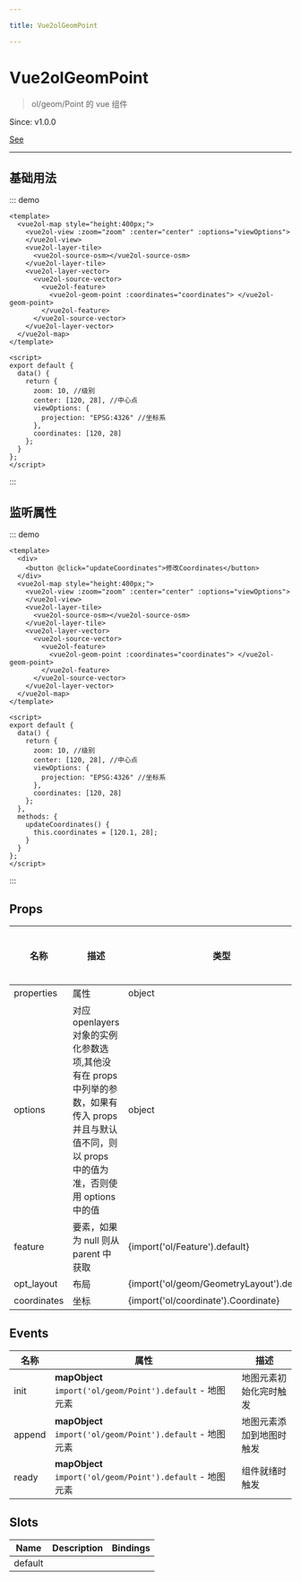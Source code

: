 ```yaml
---

title: Vue2olGeomPoint

---
```


# Vue2olGeomPoint

> ol/geom/Point 的 vue 组件

Since: v1.0.0

[See](https://openlayers.org/en/latest/apidoc/module-ol_geom_Point-Point.html)

---

## 基础用法

::: demo

```vue
<template>
  <vue2ol-map style="height:400px;">
    <vue2ol-view :zoom="zoom" :center="center" :options="viewOptions">
    </vue2ol-view>
    <vue2ol-layer-tile>
      <vue2ol-source-osm></vue2ol-source-osm>
    </vue2ol-layer-tile>
    <vue2ol-layer-vector>
      <vue2ol-source-vector>
        <vue2ol-feature>
          <vue2ol-geom-point :coordinates="coordinates"> </vue2ol-geom-point>
        </vue2ol-feature>
      </vue2ol-source-vector>
    </vue2ol-layer-vector>
  </vue2ol-map>
</template>

<script>
export default {
  data() {
    return {
      zoom: 10, //级别
      center: [120, 28], //中心点
      viewOptions: {
        projection: "EPSG:4326" //坐标系
      },
      coordinates: [120, 28]
    };
  }
};
</script>
```

:::

## 监听属性

::: demo

```vue
<template>
  <div>
    <button @click="updateCoordinates">修改Coordinates</button>
  </div>
  <vue2ol-map style="height:400px;">
    <vue2ol-view :zoom="zoom" :center="center" :options="viewOptions">
    </vue2ol-view>
    <vue2ol-layer-tile>
      <vue2ol-source-osm></vue2ol-source-osm>
    </vue2ol-layer-tile>
    <vue2ol-layer-vector>
      <vue2ol-source-vector>
        <vue2ol-feature>
          <vue2ol-geom-point :coordinates="coordinates"> </vue2ol-geom-point>
        </vue2ol-feature>
      </vue2ol-source-vector>
    </vue2ol-layer-vector>
  </vue2ol-map>
</template>

<script>
export default {
  data() {
    return {
      zoom: 10, //级别
      center: [120, 28], //中心点
      viewOptions: {
        projection: "EPSG:4326" //坐标系
      },
      coordinates: [120, 28]
    };
  },
  methods: {
    updateCoordinates() {
      this.coordinates = [120.1, 28];
    }
  }
};
</script>
```

:::

## Props

| 名称        | 描述                                                                                                                                                  | 类型                                       | 取值范围 | 默认值 |
| ----------- | ----------------------------------------------------------------------------------------------------------------------------------------------------- | ------------------------------------------ | -------- | ------ |
| properties  | 属性                                                                                                                                                  | object                                     | -        |        |
| options     | 对应 openlayers 对象的实例化参数选项,其他没有在 props 中列举的参数，如果有传入 props 并且与默认值不同，则以 props 中的值为准，否则使用 options 中的值 | object                                     | -        | {}     |
| feature     | 要素，如果为 null 则从 parent 中获取                                                                                                                  | {import('ol/Feature').default}             | -        |        |
| opt_layout  | 布局                                                                                                                                                  | {import('ol/geom/GeometryLayout').default} | -        |        |
| coordinates | 坐标                                                                                                                                                  | {import('ol/coordinate').Coordinate}       | -        |        |

## Events

| 名称   | 属性                                                       | 描述                     |
| ------ | ---------------------------------------------------------- | ------------------------ |
| init   | **mapObject** `import('ol/geom/Point').default` - 地图元素 | 地图元素初始化完时触发   |
| append | **mapObject** `import('ol/geom/Point').default` - 地图元素 | 地图元素添加到地图时触发 |
| ready  | **mapObject** `import('ol/geom/Point').default` - 地图元素 | 组件就绪时触发           |

## Slots

| Name    | Description | Bindings |
| ------- | ----------- | -------- |
| default |             |          |
